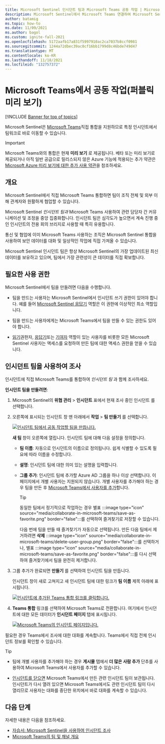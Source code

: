 ```yaml
---
title: Microsoft Sentinel 인시던트 팀과 Microsoft Teams 공동 작업 | Microsoft Docs
description: Microsoft Sentinel에서 Microsoft Teams 연결하여 Microsoft Sentinel 데이터를 사용하여 팀의 다른 사용자와 협업하는 방법을 알아봅니다.
author: batamig
ms.topic: how-to
ms.date: 11/09/2021
ms.author: bagol
ms.custom: ignite-fall-2021
ms.openlocfilehash: 5172aafb17a831f5997910ac2ca7037b8ccf0981
ms.sourcegitcommit: 1244a72dbec39ac8cf16bb1799d8c46bde749d47
ms.translationtype: MT
ms.contentlocale: ko-KR
ms.lasthandoff: 11/18/2021
ms.locfileid: "132757372"
---
```

# <a name="collaborate-in-microsoft-teams-public-preview"></a>Microsoft Teams에서 공동 작업(퍼블릭 미리 보기)

[!INCLUDE [Banner for top of topics](./includes/banner.md)]

Microsoft Sentinel은 [Microsoft Teams](/microsoftteams/)직접 통합을 지원하므로 특정 인시던트에서 팀워크로 바로 이동할 수 있습니다.


> [!IMPORTANT]
> Microsoft Teams와의 통합은 현재 **미리 보기** 로 제공됩니다. 베타 또는 미리 보기로 제공되거나 아직 일반 공급으로 릴리스되지 않은 Azure 기능에 적용되는 추가 약관은 [Microsoft Azure 미리 보기에 대한 추가 사용 약관](https://azure.microsoft.com/support/legal/preview-supplemental-terms/)을 참조하세요.

## <a name="overview"></a>개요

Microsoft Sentinel에서 직접 Microsoft Teams 통합하면 팀이 조직 전체 및 외부 이해 관계자와 원활하게 협업할 수 있습니다.

Microsoft Sentinel *인시던트 팀과* Microsoft Teams 사용하여 관련 담당자 간 커뮤니케이션 및 조정을 중앙 집중화합니다. 인시던트 팀은 심각도가 높으면서 계속 진행 중인 인시던트의 전용 회의 브리지로 사용할 때 특히 유용합니다.

통신 및 협업에 이미 Microsoft Teams 사용하는 조직은 Microsoft Sentinel 통합을 사용하여 보안 데이터를 대화 및 일상적인 작업에 직접 가져올 수 있습니다. 

Microsoft Sentinel 인시던트 팀은 항상 Microsoft Sentinel의 가장 업데이트된 최신 데이터를 보유하고 있으며, 팀에서 가장 관련성이 큰 데이터를 직접 확보합니다.

## <a name="required-permissions"></a>필요한 사용 권한

Microsoft Sentinel에서 팀을 만들려면 다음을 수행합니다.

- 팀을 만드는 사용자는 Microsoft Sentinel에서 인시던트 쓰기 권한이 있어야 합니다. 예를 들어 [Microsoft Sentinel 응답기](../role-based-access-control/built-in-roles.md#microsoft-sentinel-responder) 역할은 이 권한에 이상적인 최소 역할입니다.

- 팀을 만드는 사용자에게는 Microsoft Teams에서 팀을 만들 수 있는 권한도 있어야 합니다.

- [읽기](../role-based-access-control/built-in-roles.md#microsoft-sentinel-reader)권한자, [응답기](../role-based-access-control/built-in-roles.md#microsoft-sentinel-responder)또는 [기여자](../role-based-access-control/built-in-roles.md#microsoft-sentinel-contributor) 역할이 있는 사용자를 비롯한 모든 Microsoft Sentinel 사용자는 액세스를 요청하여 만든 팀에 대한 액세스 권한을 얻을 수 있습니다.

## <a name="use-an-incident-team-to-investigate"></a>인시던트 팀을 사용하여 조사

인시던트에 직접 Microsoft Teams를 통합하여 *인시던트 팀* 과 함께 조사하세요.

**인시던트 팀을 만들려면**:

1. Microsoft Sentinel의 **위협 관리**  >  **인시던트** 표에서 현재 조사 중인 인시던트 를 선택합니다.

1. 오른쪽에 표시되는 인시던트 창 맨 아래에서 **작업** > **팀 만들기** 를 선택합니다.

    [ ![인시던트 팀에서 공동 작업할 팀을 만듭니다.](media/collaborate-in-microsoft-teams/create-team.png)](media/collaborate-in-microsoft-teams/create-team.png#lightbox)

    **새 팀** 창이 오른쪽에 열립니다. 인시던트 팀에 대해 다음 설정을 정의합니다.

    - **팀 이름**: 자동으로 인시던트의 이름으로 정의됩니다. 쉽게 식별할 수 있도록 필요에 따라 이름을 수정합니다.
    - **설명**: 인시던트 팀에 대한 의미 있는 설명을 입력합니다.
    - **그룹 추가**: 인시던트 팀에 추가할 Azure AD 그룹을 하나 이상 선택합니다. 이 페이지에서 개별 사용자는 지원되지 않습니다. 개별 사용자를 추가해야 하는 경우 팀을 만든 후 [Microsoft Teams에서 사용자를 추가](#more-users)합니다.

        > [!TIP]
        > 동일한 팀에서 정기적으로 작업하는 경우 별표 :::image type="icon" source="media/collaborate-in-microsoft-teams/save-as-favorite.png" border="false":::를 선택하여 즐겨찾기로 저장할 수 있습니다.
        >
        > 다음 번에 팀을 만들 때 즐겨찾기가 자동으로 선택됩니다. 만든 다음 팀에서 제거하려면 **삭제** :::image type="icon" source="media/collaborate-in-microsoft-teams/delete-user-group.png" border="false":::를 선택하거나, 별표 :::image type="icon" source="media/collaborate-in-microsoft-teams/save-as-favorite.png" border="false":::를 다시 선택하여 즐겨찾기에서 팀을 완전히 제거합니다.
        >

1. 그룹 추가가 완료되면 **만들기** 를 선택하여 인시던트 팀을 만듭니다.

    인시던트 창이 새로 고쳐지고 새 인시던트 팀에 대한 링크가 **팀 이름** 제목 아래에 표시됩니다.

    [ ![인시던트에 추가된 Teams 통합 링크를 클릭합니다.](media/collaborate-in-microsoft-teams/teams-link-added-to-incident.jpg)](media/collaborate-in-microsoft-teams/teams-link-added-to-incident.jpg#lightbox)


1. **Teams 통합** 링크를 선택하여 Microsoft Teams로 전환합니다. 여기에서 인시던트에 대한 모든 데이터가 **인시던트 페이지** 탭에 표시됩니다.

    [ ![Microsoft Teams의 인시던트 페이지입니다.](media/collaborate-in-microsoft-teams/incident-in-teams.jpg) ](media/collaborate-in-microsoft-teams/incident-in-teams.jpg#lightbox)

필요한 경우 Teams에서 조사에 대한 대화를 계속합니다. Teams에서 직접 전체 인시던트 정보를 확인할 수 있습니다.

> [!TIP]
> - <a name="more-users"></a>팀에 개별 사용자를 추가해야 하는 경우 **게시물** 탭에서 **더 많은 사람 추가** 단추를 사용하여 Microsoft Teams에서 사용자를 추가할 수 있습니다.
>
> - [인시던트를 닫으면](investigate-cases.md#closing-an-incident) Microsoft Teams에서 만든 관련 인시던트 팀이 보관됩니다. 인시던트가 다시 열려 있으면 Microsoft Teams에서도 관련 인시던트 팀이 다시 열리므로 사용자는 대화를 중단한 위치에서 바로 대화를 계속할 수 있습니다.
>

## <a name="next-steps"></a>다음 단계

자세한 내용은 다음을 참조하세요.

- [자습서: Microsoft Sentinel을 사용하여 인시던트 조사](investigate-cases.md)
- [Microsoft Teams의 팀 및 채널 개요](/microsoftteams/teams-channels-overview/)
